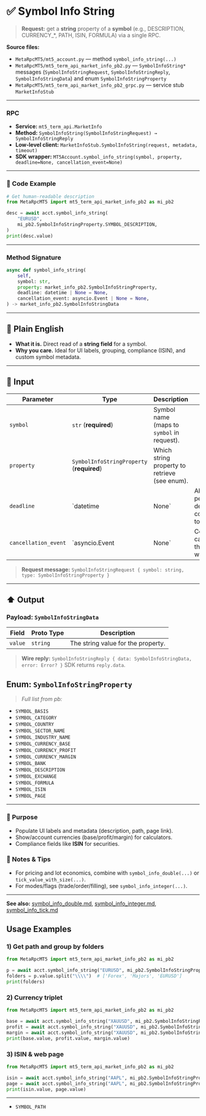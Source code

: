 # ✅ Symbol Info String

> **Request:** get a **string** property of a **symbol** (e.g., DESCRIPTION, CURRENCY\_\*, PATH, ISIN, FORMULA) via a single RPC.

**Source files:**

* `MetaRpcMT5/mt5_account.py` — method `symbol_info_string(...)`
* `MetaRpcMT5/mt5_term_api_market_info_pb2.py` — `SymbolInfoString*` messages (`SymbolInfoStringRequest`, `SymbolInfoStringReply`, `SymbolInfoStringData`) and enum `SymbolInfoStringProperty`
* `MetaRpcMT5/mt5_term_api_market_info_pb2_grpc.py` — service stub `MarketInfoStub`

---

### RPC

* **Service:** `mt5_term_api.MarketInfo`
* **Method:** `SymbolInfoString(SymbolInfoStringRequest) → SymbolInfoStringReply`
* **Low-level client:** `MarketInfoStub.SymbolInfoString(request, metadata, timeout)`
* **SDK wrapper:** `MT5Account.symbol_info_string(symbol, property, deadline=None, cancellation_event=None)`

---

### 🔗 Code Example

```python
# Get human-readable description
from MetaRpcMT5 import mt5_term_api_market_info_pb2 as mi_pb2

desc = await acct.symbol_info_string(
    "EURUSD",
    mi_pb2.SymbolInfoStringProperty.SYMBOL_DESCRIPTION,
)
print(desc.value)
```

---

### Method Signature

```python
async def symbol_info_string(
    self,
    symbol: str,
    property: market_info_pb2.SymbolInfoStringProperty,
    deadline: datetime | None = None,
    cancellation_event: asyncio.Event | None = None,
) -> market_info_pb2.SymbolInfoStringData
```

---

## 💬 Plain English

* **What it is.** Direct read of a **string field** for a symbol.
* **Why you care.** Ideal for UI labels, grouping, compliance (ISIN), and custom symbol metadata.

---

## 🔽 Input

| Parameter            | Type                                      | Description                                   |                                                    |
| -------------------- | ----------------------------------------- | --------------------------------------------- | -------------------------------------------------- |
| `symbol`             | `str` (**required**)                      | Symbol name (maps to `symbol` in request).    |                                                    |
| `property`           | `SymbolInfoStringProperty` (**required**) | Which string property to retrieve (see enum). |                                                    |
| `deadline`           | \`datetime                                | None\`                                        | Absolute per‑call deadline → converted to timeout. |
| `cancellation_event` | \`asyncio.Event                           | None\`                                        | Cooperative cancel for the retry wrapper.          |

> **Request message:** `SymbolInfoStringRequest { symbol: string, type: SymbolInfoStringProperty }`

---

## ⬆️ Output

### Payload: `SymbolInfoStringData`

| Field   | Proto Type | Description                        |
| ------- | ---------- | ---------------------------------- |
| `value` | `string`   | The string value for the property. |

> **Wire reply:** `SymbolInfoStringReply { data: SymbolInfoStringData, error: Error? }`
> SDK returns `reply.data`.

## Enum: `SymbolInfoStringProperty`

> *Full list from pb:*

* `SYMBOL_BASIS`
* `SYMBOL_CATEGORY`
* `SYMBOL_COUNTRY`
* `SYMBOL_SECTOR_NAME`
* `SYMBOL_INDUSTRY_NAME`
* `SYMBOL_CURRENCY_BASE`
* `SYMBOL_CURRENCY_PROFIT`
* `SYMBOL_CURRENCY_MARGIN`
* `SYMBOL_BANK`
* `SYMBOL_DESCRIPTION`
* `SYMBOL_EXCHANGE`
* `SYMBOL_FORMULA`
* `SYMBOL_ISIN`
* `SYMBOL_PAGE`
---

### 🎯 Purpose

* Populate UI labels and metadata (description, path, page link).
* Show/account currencies (base/profit/margin) for calculators.
* Compliance fields like **ISIN** for securities.

### 🧩 Notes & Tips

* For pricing and lot economics, combine with `symbol_info_double(...)` or `tick_value_with_size(...)`.
* For modes/flags (trade/order/filling), see `symbol_info_integer(...)`.

---

**See also:** [symbol\_info\_double.md](./symbol_info_double.md), [symbol\_info\_integer.md](./symbol_info_integer.md), [symbol\_info\_tick.md](./symbol_info_tick.md)

## Usage Examples

### 1) Get path and group by folders

```python
from MetaRpcMT5 import mt5_term_api_market_info_pb2 as mi_pb2

p = await acct.symbol_info_string("EURUSD", mi_pb2.SymbolInfoStringProperty.SYMBOL_PATH)
folders = p.value.split("\\\\")  # ['Forex', 'Majors', 'EURUSD']
print(folders)
```

### 2) Currency triplet

```python
from MetaRpcMT5 import mt5_term_api_market_info_pb2 as mi_pb2

base = await acct.symbol_info_string("XAUUSD", mi_pb2.SymbolInfoStringProperty.SYMBOL_CURRENCY_BASE)
profit = await acct.symbol_info_string("XAUUSD", mi_pb2.SymbolInfoStringProperty.SYMBOL_CURRENCY_PROFIT)
margin = await acct.symbol_info_string("XAUUSD", mi_pb2.SymbolInfoStringProperty.SYMBOL_CURRENCY_MARGIN)
print(base.value, profit.value, margin.value)
```

### 3) ISIN & web page

```python
from MetaRpcMT5 import mt5_term_api_market_info_pb2 as mi_pb2

isin = await acct.symbol_info_string("AAPL", mi_pb2.SymbolInfoStringProperty.SYMBOL_ISIN)
page = await acct.symbol_info_string("AAPL", mi_pb2.SymbolInfoStringProperty.SYMBOL_PAGE)
print(isin.value, page.value)
```

---


* `SYMBOL_PATH`
